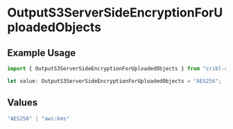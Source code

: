 # OutputS3ServerSideEncryptionForUploadedObjects

## Example Usage

```typescript
import { OutputS3ServerSideEncryptionForUploadedObjects } from "cribl-control-plane/models";

let value: OutputS3ServerSideEncryptionForUploadedObjects = "AES256";
```

## Values

```typescript
"AES256" | "aws:kms"
```